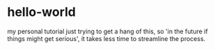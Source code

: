 # hello-world
my personal tutorial 
just trying to get a hang of this, so 'in the future if things might get serious', it takes less time to streamline the process.
